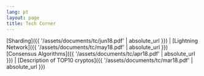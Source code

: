 ```yaml
---
lang: pt
layout: page
title: Tech Corner
---
```


[Sharding]({{ '/assets/documents/tc/jun18.pdf' | absolute_url }}) | [Lightning Network]({{ '/assets/documents/tc/may18.pdf' | absolute_url }})
[Consensus Algorithms]({{ '/assets/documents/tc/apr18.pdf' | absolute_url }}) | [Description of TOP10 cryptos]({{ '/assets/documents/tc/mar18.pdf' | absolute_url }})
